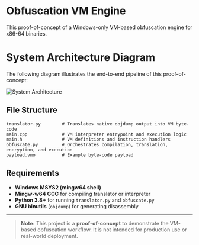 # Obfuscation VM Engine
This proof-of-concept of a Windows-only VM-based obfuscation engine for x86-64 binaries.

# System Architecture Diagram
The following diagram illustrates the end-to-end pipeline of this proof-of-concept:

![System Architecture](https://github.com/user-attachments/assets/25f7813b-51ab-478f-b199-770397bedc45)

## File Structure

```text
translator.py        # Translates native objdump output into VM byte-code
main.cpp             # VM interpreter entrypoint and execution logic
main.h               # VM definitions and instruction handlers
obfuscate.py         # Orchestrates compilation, translation, encryption, and execution
payload.vmo          # Example byte-code payload
```

## Requirements

* **Windows MSYS2 (mingw64 shell)**
* **Mingw-w64 GCC** for compiling translator or interpreter
* **Python 3.8+** for running `translator.py` and `obfuscate.py`
* **GNU binutils** (`objdump`) for generating disassembly

---

> **Note:** This project is a **proof-of-concept** to demonstrate the VM-based obfuscation workflow. It is not intended for production use or real-world deployment.
